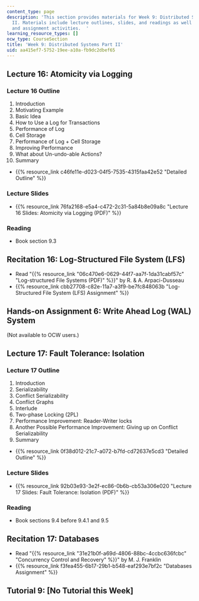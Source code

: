 ```yaml
---
content_type: page
description: 'This section provides materials for Week 9: Distributed Systems Part
  II. Materials include lecture outlines, slides, and readings as well as recitation
  and assignment activities.  '
learning_resource_types: []
ocw_type: CourseSection
title: 'Week 9: Distributed Systems Part II'
uid: aa415ef7-5752-19ee-a10a-fb9dc2dbef65
---
```


Lecture 16: Atomicity via Logging
---------------------------------

### Lecture 16 Outline

1.  Introduction
2.  Motivating Example
3.  Basic Idea
4.  How to Use a Log for Transactions
5.  Performance of Log
6.  Cell Storage
7.  Performance of Log + Cell Storage
8.  Improving Performance
9.  What about Un-undo-able Actions?
10.  Summary

*   {{% resource_link c46fe11e-d023-04f5-7535-4315faa42e52 "Detailed Outline" %}}

### Lecture Slides

*   {{% resource_link 76fa2168-e5a4-c472-2c31-5a84b8e09a8c "Lecture 16 Slides: Atomicity via Logging (PDF)" %}}

### Reading

*   Book section 9.3

Recitation 16: Log-Structured File System (LFS)
-----------------------------------------------

*   Read "{{% resource_link "06c470e6-0629-44f7-aa7f-1da31cabf57c" "Log-structured File Systems (PDF)" %}}" by R. & A. Arpaci-Dusseau
*   {{% resource_link cbb27708-c82e-11a7-a3f9-be7fc848063b "Log-Structured File System (LFS) Assignment" %}}

Hands-on Assignment 6: Write Ahead Log (WAL) System
---------------------------------------------------

(Not available to OCW users.)

Lecture 17: Fault Tolerance: Isolation
--------------------------------------

### Lecture 17 Outline

1.  Introduction
2.  Serializability
3.  Conflict Serializability
4.  Conflict Graphs
5.  Interlude
6.  Two-phase Locking (2PL)
7.  Performance Improvement: Reader-Writer locks
8.  Another Possible Performance Improvement: Giving up on Conflict Serializability
9.  Summary

*   {{% resource_link 0f38d012-21c7-a072-b7fd-cd72637e5cd3 "Detailed Outline" %}}

### Lecture Slides

*   {{% resource_link 92b03e93-3e2f-ec86-0b6b-cb53a306e020 "Lecture 17 Slides: Fault Tolerance: Isolation (PDF)" %}}

### Reading

*   Book sections 9.4 before 9.4.1 and 9.5

Recitation 17: Databases
------------------------

*   Read "{{% resource_link "31e21b0f-a69d-4806-88bc-4ccbc636fcbc" "Concurrency Control and Recovery" %}}" by M. J. Franklin
*   {{% resource_link f3fea455-6b17-29b1-b548-eaf293e7bf2c "Databases Assignment" %}}

Tutorial 9: \[No Tutorial this Week\]
-------------------------------------